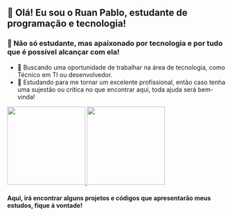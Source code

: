 <!--
**ruan-pablo-as/ruan-pablo-as** is a ✨ _special_ ✨ repository because its `README.md` (this file) appears on your GitHub profile.

Here are some ideas to get you started:


- 🌱 Estudando com
- 💬 Ask me about ...
- 📫 How to reach me: ...
- 😄 Pronouns: ...
- ⚡ Fun fact: ...
-->
## 👋 Olá! Eu sou o Ruan Pablo, estudante de programação e tecnologia!
### 🚀 Não só estudante, mas apaixonado por tecnologia e por tudo que é possível alcançar com ela!

- 🔭 Buscando uma oportunidade de trabalhar na área de tecnologia, como Técnico em TI ou desenvolvedor.
- 🌱 Estudando para me tornar um excelente profissional, então caso tenha uma sujestão ou crítica no que encontrar aqui, toda ajuda será bem-vinda!
<div>
  <a href="https://linktr.ee/itsme.ruan">
  <img height="180em" src="https://github-readme-stats.vercel.app/api?username=ruan-pablo-as&show_icons=true&include_all_commits=true&count_private=true&theme=dark"/>
  </a>
  <a href="https://linktr.ee/itsme.ruan">
  <img height="180em" src="https://github-readme-stats.vercel.app/api/top-langs/?username=ruan-pablo-as&layout=compact&show_icons=true&langs_count=16&theme=dark"/>
  </a>
</div>

#### Aqui, irá encontrar alguns projetos e códigos que apresentarão meus estudos, fique á vontade!
